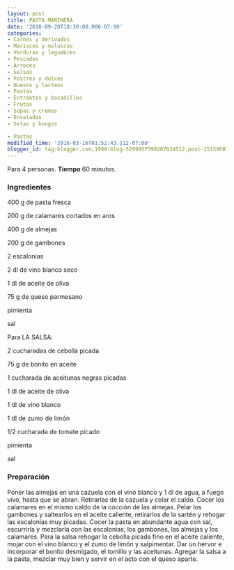 ```yaml
---
layout: post
title: PASTA MARINERA
date: '2010-09-28T18:30:00.000-07:00'
categories:
- Carnes y derivados
- Mariscos y moluscos
- Verduras y legumbres
- Pescados
- Arroces
- Salsas
- Postres y dulces
- Huevos y lacteos
- Pastas
- Entrantes y bocadillos
- Frutas
- Sopas y cremas
- Ensaladas
- Setas y hongos

- Pastas
modified_time: '2016-03-16T01:52:43.112-07:00'
blogger_id: tag:blogger.com,1999:blog-5299957599287034512.post-2515068732029739649
---
```


Para 4 personas.
<b>Tiempo</b> 60 minutos.

<h3>Ingredientes</h3>

400 g de pasta fresca

200 g de calamares cortados en aros

400 g de almejas

200 g de gambones

2 escalonias

2 dl de vino blanco seco

1 dl de aceite de oliva

75 g de queso parmesano

pimienta

sal

Para LA SALSA:

2 cucharadas de cebolla picada

75 g de bonito en aceite

1 cucharada de aceitunas negras picadas

1 dl de aceite de oliva

1 dl de vino blanco

1 dl de zumo de limón

1/2 cucharada de tomate picado

pimienta

sal

<h3>Preparación</h3>

Poner las almejas en una cazuela con el vino blanco y 1 dl de agua, a fuego vivo, hasta que se abran. Retirarlas de la cazuela y colar el caldo. Cocer los calamares en el mismo caldo de la cocción de las almejas. Pelar los gambones y saltearlos en el aceite caliente, retirarlos de la sartén y rehogar las escalonias muy picadas. Cocer la pasta en abundante agua con sal, escurrirla y mezclarla con las escalonias, los gambones, las almejas y los calamares. Para la salsa rehogar la cebolla picada fino en el aceite caliente, mojar con el vino blanco y el zumo de limón y salpimentar. Dar un hervor e incorporar el bonito desmigado, el tomillo y las aceitunas. Agregar la salsa a la pasta, mezclar muy bien y servir en el acto con el queso aparte.

